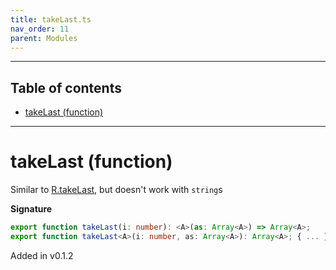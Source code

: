 ```yaml
---
title: takeLast.ts
nav_order: 11
parent: Modules
---
```


---

<h2 class="text-delta">Table of contents</h2>

- [takeLast (function)](#takelast-function)

---

# takeLast (function)

Similar to [R.takeLast](https://ramdajs.com/docs/#takeLast), but doesn't work with `string`s

**Signature**

```ts
export function takeLast(i: number): <A>(as: Array<A>) => Array<A>;
export function takeLast<A>(i: number, as: Array<A>): Array<A>; { ... }
```

Added in v0.1.2
